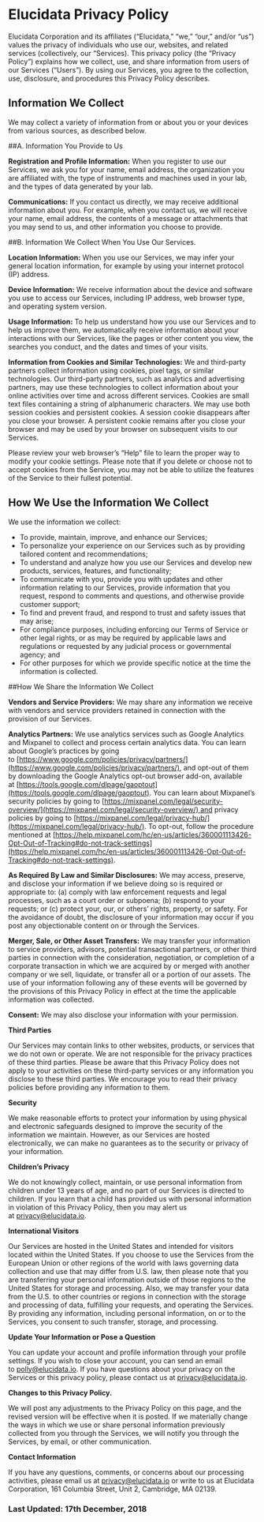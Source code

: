 # **Elucidata Privacy Policy**

Elucidata Corporation and its affiliates (“Elucidata,” “we,” “our,” and/or “us”) values the privacy of individuals who use our, websites, and related services (collectively, our “Services). This privacy policy (the “Privacy Policy”) explains how we collect, use, and share information from users of our Services (“Users”). By using our Services, you agree to the collection, use, disclosure, and procedures this Privacy Policy describes.

## Information We Collect

We may collect a variety of information from or about you or your devices from various sources, as described below.

##A. Information You Provide to Us

**Registration and Profile Information:** When you register to use our Services, we ask you for your name, email address, the organization you are affiliated with, the type of instruments and machines used in your lab, and the types of data generated by your lab.

**Communications:** If you contact us directly, we may receive additional information about you. For example, when you contact us, we will receive your name, email address, the contents of a message or attachments that you may send to us, and other information you choose to provide.

##B. Information We Collect When You Use Our Services.

**Location Information:** When you use our Services, we may infer your general location information, for example by using your internet protocol (IP) address.

**Device Information:** We receive information about the device and software you use to access our Services, including IP address, web browser type, and operating system version.

**Usage Information:** To help us understand how you use our Services and to help us improve them, we automatically receive information about your interactions with our Services, like the pages or other content you view, the searches you conduct, and the dates and times of your visits.

**Information from Cookies and Similar Technologies:** We and third-party partners collect information using cookies, pixel tags, or similar technologies. Our third-party partners, such as analytics and advertising partners, may use these technologies to collect information about your online activities over time and across different services. Cookies are small text files containing a string of alphanumeric characters. We may use both session cookies and persistent cookies. A session cookie disappears after you close your browser. A persistent cookie remains after you close your browser and may be used by your browser on subsequent visits to our Services.

Please review your web browser’s “Help” file to learn the proper way to modify your cookie settings. Please note that if you delete or choose not to accept cookies from the Service, you may not be able to utilize the features of the Service to their fullest potential.

## How We Use the Information We Collect

We use the information we collect:

* To provide, maintain, improve, and enhance our Services;
* To personalize your experience on our Services such as by providing tailored content and recommendations;
* To understand and analyze how you use our Services and develop new products, services, features, and functionality;
* To communicate with you, provide you with updates and other information relating to our Services, provide information that you request, respond to comments and questions, and otherwise provide customer support;
* To find and prevent fraud, and respond to trust and safety issues that may arise;
* For compliance purposes, including enforcing our Terms of Service or other legal rights, or as may be required by applicable laws and regulations or requested by any judicial process or governmental agency; and
* For other purposes for which we provide specific notice at the time the information is collected.

##How We Share the Information We Collect

**Vendors and Service Providers:** We may share any information we receive with vendors and service providers retained in connection with the provision of our Services.

**Analytics Partners:** We use analytics services such as Google Analytics and Mixpanel to collect and process certain analytics data. You can learn about Google’s practices by going to [https://www.google.com/policies/privacy/partners/](https://www.google.com/policies/privacy/partners/), and opt-out of them by downloading the Google Analytics opt-out browser add-on, available at [https://tools.google.com/dlpage/gaoptout](https://tools.google.com/dlpage/gaoptout). You can learn about Mixpanel’s security policies by going to [https://mixpanel.com/legal/security-overview/](https://mixpanel.com/legal/security-overview/) and privacy policies by going to [https://mixpanel.com/legal/privacy-hub/](https://mixpanel.com/legal/privacy-hub/). To opt-out, follow the procedure mentioned at [https://help.mixpanel.com/hc/en-us/articles/360001113426-Opt-Out-of-Tracking#do-not-track-settings](https://help.mixpanel.com/hc/en-us/articles/360001113426-Opt-Out-of-Tracking#do-not-track-settings).

**As Required By Law and Similar Disclosures:** We may access, preserve, and disclose your information if we believe doing so is required or appropriate to: (a) comply with law enforcement requests and legal processes, such as a court order or subpoena; (b) respond to your requests; or (c) protect your, our, or others’ rights, property, or safety. For the avoidance of doubt, the disclosure of your information may occur if you post any objectionable content on or through the Services.

**Merger, Sale, or Other Asset Transfers:** We may transfer your information to service providers, advisors, potential transactional partners, or other third parties in connection with the consideration, negotiation, or completion of a corporate transaction in which we are acquired by or merged with another company or we sell, liquidate, or transfer all or a portion of our assets. The use of your information following any of these events will be governed by the provisions of this Privacy Policy in effect at the time the applicable information was collected.

**Consent:** We may also disclose your information with your permission.

**Third Parties**

Our Services may contain links to other websites, products, or services that we do not own or operate. We are not responsible for the privacy practices of these third parties. Please be aware that this Privacy Policy does not apply to your activities on these third-party services or any information you disclose to these third parties. We encourage you to read their privacy policies before providing any information to them.

**Security**

We make reasonable efforts to protect your information by using physical and electronic safeguards designed to improve the security of the information we maintain. However, as our Services are hosted electronically, we can make no guarantees as to the security or privacy of your information.

**Children’s Privacy**

We do not knowingly collect, maintain, or use personal information from children under 13 years of age, and no part of our Services is directed to children. If you learn that a child has provided us with personal information in violation of this Privacy Policy, then you may alert us at [privacy@elucidata.io](mailto:privacy@elucidata.io?Subject=Regarding%20Violation%20of%20Privacy%20Policy).

**International Visitors**

Our Services are hosted in the United States and intended for visitors located within the United States. If you choose to use the Services from the European Union or other regions of the world with laws governing data collection and use that may differ from U.S. law, then please note that you are transferring your personal information outside of those regions to the United States for storage and processing. Also, we may transfer your data from the U.S. to other countries or regions in connection with the storage and processing of data, fulfilling your requests, and operating the Services. By providing any information, including personal information, on or to the Services, you consent to such transfer, storage, and processing.

**Update Your Information or Pose a Question**

You can update your account and profile information through your profile settings. If you wish to close your account, you can send an email to [polly@elucidata.io](mailto:polly@elucidata.io?Subject=Regarding%20Account%20Closure). If you have questions about your privacy on the Services or this privacy policy, please contact us at [privacy@elucidata.io](mailto:privacy@elucidata.io?Subject=Regarding%20Privacy%20Policy).

**Changes to this Privacy Policy.**

We will post any adjustments to the Privacy Policy on this page, and the revised version will be effective when it is posted. If we materially change the ways in which we use or share personal information previously collected from you through the Services, we will notify you through the Services, by email, or other communication.

**Contact Information**

If you have any questions, comments, or concerns about our processing activities, please email us at [privacy@elucidata.io](mailto:privacy@elucidata.io?Subject=General%20Query) or write to us at Elucidata Corporation, 161 Columbia Street, Unit 2, Cambridge, MA 02139.

### **Last Updated: 17th December, 2018**

